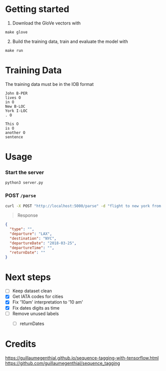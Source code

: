 # Getting started

1. Download the GloVe vectors with

```
make glove
```

2. Build the training data, train and evaluate the model with
```
make run
```

# Training Data
The training data must be in the IOB format

```
John B-PER
lives O
in O
New B-LOC
York I-LOC
. O

This O
is O
another O
sentence
```

# Usage

### Start the server
```bash
python3 server.py
```

### POST `/parse`

```sh
curl -X POST "http://localhost:5000/parse" -d "flight to new york from los angeles for next sunday"
```
> Response
```json
{
  "type": "",
  "departure": "LAX",
  "destination": "NYC",
  "departureDate": "2018-03-25",
  "departureTime": "",
  "returnDate": ""
}
```


# Next steps

- [ ] Keep dataset clean
- [X] Get IATA codes for cities
- [X] Fix '10am' interpretation to '10 am'
- [X] Fix dates digits as time
- [ ] Remove unused labels
  - [ ] returnDates


# Credits
https://guillaumegenthial.github.io/sequence-tagging-with-tensorflow.html
https://github.com/guillaumegenthial/sequence_tagging
